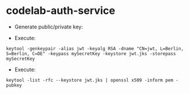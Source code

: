 # codelab-auth-service
* Generate public/private key:
- Execute:
```
keytool -genkeypair -alias jwt -keyalg RSA -dname "CN=jwt, L=Berlin, S=Berlin, C=DE" -keypass mySecretKey -keystore jwt.jks -storepass mySecretKey
```
- Execute:
```
keytool -list -rfc --keystore jwt.jks | openssl x509 -inform pem -pubkey
```